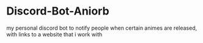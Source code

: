 # Discord-Bot-Aniorb
my personal discord bot to notify people when certain animes are released, with links to a website that i work with
